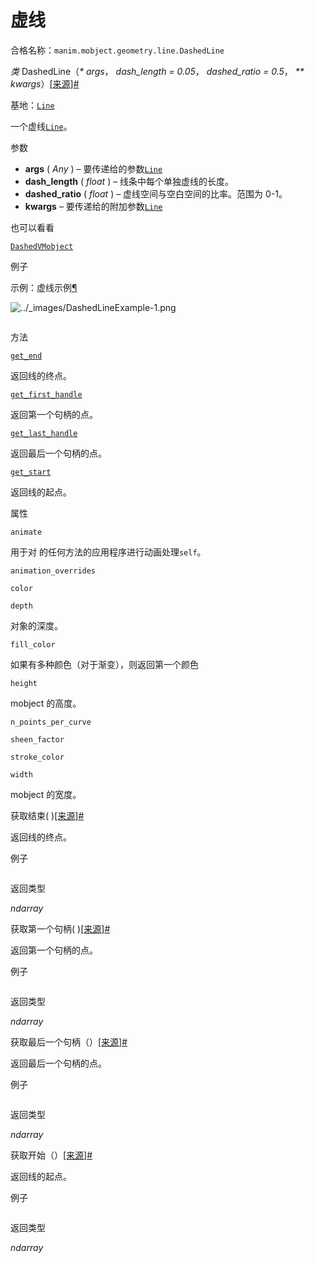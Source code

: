 # 虚线

合格名称：`manim.mobject.geometry.line.DashedLine`

_类_ DashedLine（_\* args_， _dash_length = 0.05_， _dashed_ratio = 0.5_， _\*\* kwargs_）[\[来源\]](../_modules/manim/mobject/geometry/line.html#DashedLine)[#](#manim.mobject.geometry.line.DashedLine "此定义的固定链接")

基地：[`Line`](manim.mobject.geometry.line.Line.html#manim.mobject.geometry.line.Line "manim.mobject.geometry.line.Line")

一个虚线[`Line`](manim.mobject.geometry.line.Line.html#manim.mobject.geometry.line.Line "manim.mobject.geometry.line.Line")。

参数

- **args** ( _Any_ ) – 要传递给的参数[`Line`](manim.mobject.geometry.line.Line.html#manim.mobject.geometry.line.Line "manim.mobject.geometry.line.Line")
- **dash_length** ( _float_ ) – 线条中每个单独虚线的长度。
- **dashed_ratio** ( _float_ ) – 虚线空间与空白空间的比率。范围为 0-1。
- **kwargs** – 要传递给的附加参数[`Line`](manim.mobject.geometry.line.Line.html#manim.mobject.geometry.line.Line "manim.mobject.geometry.line.Line")

也可以看看

[`DashedVMobject`](manim.mobject.types.vectorized_mobject.DashedVMobject.html#manim.mobject.types.vectorized_mobject.DashedVMobject "manim.mobject.types.vectorized_mobject.DashedVMobject")

例子

示例：虚线示例[¶](#dashedlineexample)

![../_images/DashedLineExample-1.png](../_images/DashedLineExample-1.png)


```py

```


方法

[`get_end`](#manim.mobject.geometry.line.DashedLine.get_end "manim.mobject.geometry.line.DashedLine.get_end")

返回线的终点。

[`get_first_handle`](#manim.mobject.geometry.line.DashedLine.get_first_handle "manim.mobject.geometry.line.DashedLine.get_first_handle")

返回第一个句柄的点。

[`get_last_handle`](#manim.mobject.geometry.line.DashedLine.get_last_handle "manim.mobject.geometry.line.DashedLine.get_last_handle")

返回最后一个句柄的点。

[`get_start`](#manim.mobject.geometry.line.DashedLine.get_start "manim.mobject.geometry.line.DashedLine.get_start")

返回线的起点。

属性

`animate`

用于对 的任何方法的应用程序进行动画处理`self`。

`animation_overrides`

`color`

`depth`

对象的深度。

`fill_color`

如果有多种颜色（对于渐变），则返回第一个颜色

`height`

mobject 的高度。

`n_points_per_curve`

`sheen_factor`

`stroke_color`

`width`

mobject 的宽度。

获取结束( )[\[来源\]](../_modules/manim/mobject/geometry/line.html#DashedLine.get_end)[#](#manim.mobject.geometry.line.DashedLine.get_end "此定义的固定链接")

返回线的终点。

例子


```py

```


返回类型

_ndarray_

获取第一个句柄( )[\[来源\]](../_modules/manim/mobject/geometry/line.html#DashedLine.get_first_handle)[#](#manim.mobject.geometry.line.DashedLine.get_first_handle "此定义的固定链接")

返回第一个句柄的点。

例子


```py

```


返回类型

_ndarray_

获取最后一个句柄（）[\[来源\]](../_modules/manim/mobject/geometry/line.html#DashedLine.get_last_handle)[#](#manim.mobject.geometry.line.DashedLine.get_last_handle "此定义的固定链接")

返回最后一个句柄的点。

例子


```py

```


返回类型

_ndarray_

获取开始（）[\[来源\]](../_modules/manim/mobject/geometry/line.html#DashedLine.get_start)[#](#manim.mobject.geometry.line.DashedLine.get_start "此定义的固定链接")

返回线的起点。

例子


```py

```


返回类型

_ndarray_
